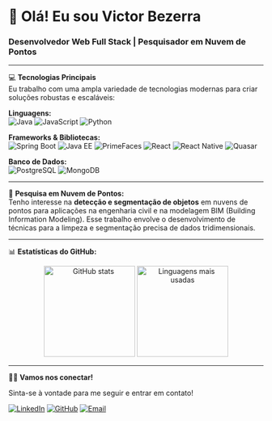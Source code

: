 # 👋 Olá! Eu sou Victor Bezerra

### Desenvolvedor Web Full Stack | Pesquisador em Nuvem de Pontos

---

💻 **Tecnologias Principais**  
Eu trabalho com uma ampla variedade de tecnologias modernas para criar soluções robustas e escaláveis:

**Linguagens:**  
  ![Java](https://img.shields.io/badge/Java-ED8B00?style=for-the-badge&logo=java&logoColor=white) ![JavaScript](https://img.shields.io/badge/JavaScript-323330?style=for-the-badge&logo=javascript&logoColor=F7DF1E) ![Python](https://img.shields.io/badge/Python-3776AB?style=for-the-badge&logo=python&logoColor=white)

**Frameworks & Bibliotecas:**  
  ![Spring Boot](https://img.shields.io/badge/Spring_Boot-6DB33F?style=for-the-badge&logo=spring-boot&logoColor=white) ![Java EE](https://img.shields.io/badge/Java_EE-007396?style=for-the-badge&logo=java&logoColor=white) ![PrimeFaces](https://img.shields.io/badge/PrimeFaces-607D8B?style=for-the-badge&logoColor=white) ![React](https://img.shields.io/badge/React-20232A?style=for-the-badge&logo=react&logoColor=61DAFB) ![React Native](https://img.shields.io/badge/React_Native-20232A?style=for-the-badge&logo=react&logoColor=61DAFB) ![Quasar](https://img.shields.io/badge/Quasar-1976D2?style=for-the-badge&logo=quasar&logoColor=white)

**Banco de Dados:**  
  ![PostgreSQL](https://img.shields.io/badge/PostgreSQL-316192?style=for-the-badge&logo=postgresql&logoColor=white) ![MongoDB](https://img.shields.io/badge/MongoDB-47A248?style=for-the-badge&logo=mongodb&logoColor=white)

---

🔬 **Pesquisa em Nuvem de Pontos:**  
Tenho interesse na **detecção e segmentação de objetos** em nuvens de pontos para aplicações na engenharia civil e na modelagem BIM (Building Information Modeling). Esse trabalho envolve o desenvolvimento de técnicas para a limpeza e segmentação precisa de dados tridimensionais.

---

📊 **Estatísticas do GitHub:**  

<div align="center">
  <img height="180em" src="https://github-readme-stats.vercel.app/api?username=victorbzrra&show_icons=true&theme=radical" alt="GitHub stats" />
  <img height="180em" src="https://github-readme-stats.vercel.app/api/top-langs/?username=victorbzrra&layout=compact&theme=radical" alt="Linguagens mais usadas" />
</div>

---


👨‍💻 **Vamos nos conectar!**

Sinta-se à vontade para me seguir e entrar em contato!

[![LinkedIn](https://img.shields.io/badge/LinkedIn-0077B5?style=for-the-badge&logo=linkedin&logoColor=white)](https://www.linkedin.com/in/seu-linkedin) [![GitHub](https://img.shields.io/badge/GitHub-100000?style=for-the-badge&logo=github&logoColor=white)](https://github.com/seu-usuario) [![Email](https://img.shields.io/badge/Email-D14836?style=for-the-badge&logo=gmail&logoColor=white)](mailto:seu-email@gmail.com)
